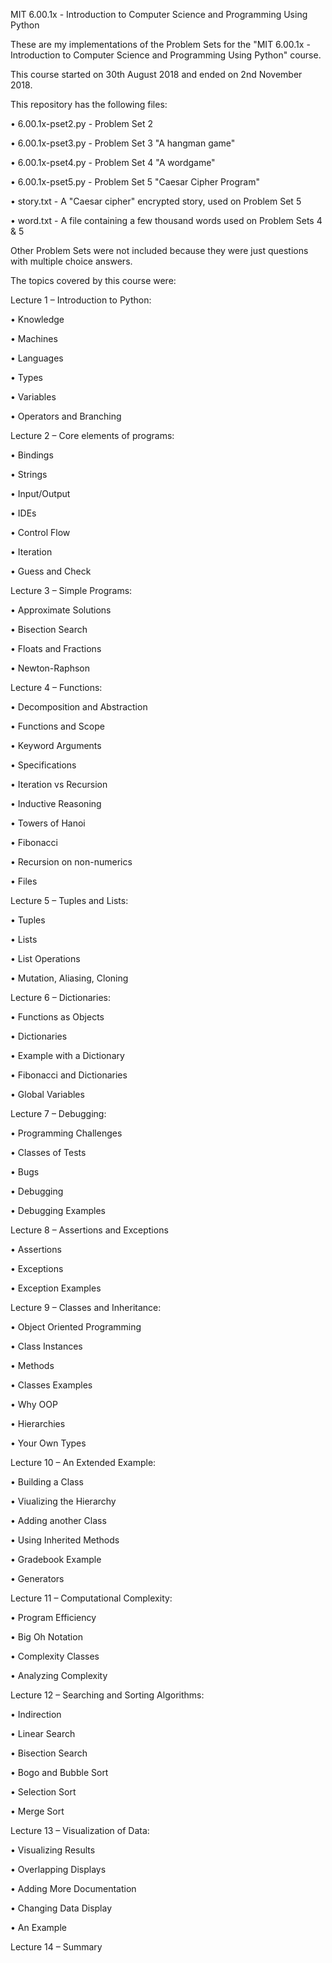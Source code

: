 MIT 6.00.1x - Introduction to Computer Science and Programming Using Python

These are my implementations of the Problem Sets for the "MIT 6.00.1x - Introduction to Computer Science and Programming Using Python" course.

This course started on 30th August 2018 and ended on 2nd November 2018.

This repository has the following files:

  • 6.00.1x-pset2.py - Problem Set 2
  
  • 6.00.1x-pset3.py - Problem Set 3 "A hangman game"
  
  • 6.00.1x-pset4.py - Problem Set 4 "A wordgame"
  
  • 6.00.1x-pset5.py - Problem Set 5 "Caesar Cipher Program"
  
  • story.txt - A "Caesar cipher" encrypted story, used on Problem Set 5
  
  • word.txt - A file containing a few thousand words used on Problem Sets 4 & 5
  

Other Problem Sets were not included because they were just questions with multiple choice answers.
  
The topics covered by this course were:

  Lecture 1 – Introduction to Python:
  
  • Knowledge
  
  • Machines
  
  • Languages
  
  • Types
  
  • Variables
  
  • Operators and Branching
  
  Lecture 2 – Core elements of programs:
  
  • Bindings
  
  • Strings
  
  • Input/Output
  
  • IDEs
  
  • Control Flow
  
  • Iteration
  
  • Guess and Check
  
  Lecture 3 – Simple Programs:
  
  • Approximate Solutions
  
  • Bisection Search
  
  • Floats and Fractions
  
  • Newton-Raphson
  
  Lecture 4 – Functions:
  
  • Decomposition and Abstraction
  
  • Functions and Scope
  
  • Keyword Arguments
  
  • Specifications
  
  • Iteration vs Recursion
  
  • Inductive Reasoning
  
  • Towers of Hanoi
  
  • Fibonacci
  
  • Recursion on non-numerics
  
  • Files
  
  Lecture 5 – Tuples and Lists:
  
  • Tuples
  
  • Lists
  
  • List Operations
  
  • Mutation, Aliasing, Cloning
  
  Lecture 6 – Dictionaries:
  
  • Functions as Objects
  
  • Dictionaries
  
  • Example with a Dictionary
  
  • Fibonacci and Dictionaries
  
  • Global Variables
  
  Lecture 7 – Debugging:
  
  • Programming Challenges
  
  • Classes of Tests
  
  • Bugs
  
  • Debugging
  
  • Debugging Examples
  
  Lecture 8 – Assertions and Exceptions
  
  • Assertions
  
  • Exceptions
  
  • Exception Examples
  
  Lecture 9 – Classes and Inheritance:
  
  • Object Oriented Programming
  
  • Class Instances
  
  • Methods
  
  • Classes Examples
  
  • Why OOP
  
  • Hierarchies
  
  • Your Own Types

  Lecture 10 – An Extended Example:
  
  • Building a Class
  
  • Viualizing the Hierarchy
  
  • Adding another Class
  
  • Using Inherited Methods
  
  • Gradebook Example
  
  • Generators

  Lecture 11 – Computational Complexity:
  
  • Program Efficiency
  
  • Big Oh Notation
  
  • Complexity Classes
  
  • Analyzing Complexity

  Lecture 12 – Searching and Sorting Algorithms:
  
  • Indirection
  
  • Linear Search
  
  • Bisection Search
  
  • Bogo and Bubble Sort
  
  • Selection Sort
  
  • Merge Sort

  Lecture 13 – Visualization of Data:
  
  • Visualizing Results
  
  • Overlapping Displays
  
  • Adding More Documentation
  
  • Changing Data Display
  
  • An Example

  Lecture 14 – Summary
